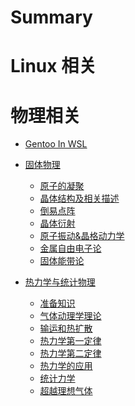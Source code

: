 # Summary

# Linux 相关


# 物理相关

+ [Gentoo In WSL](./linux/Gentoo_in_WSL.md)

+ [固体物理]()
  + [原子的凝聚](./solid_state_physics/chapter_1.md)
  + [晶体结构及相关描述](./solid_state_physics/chapter_2.md)
  + [倒易点阵](./solid_state_physics/chapter_3.md)
  + [晶体衍射](./solid_state_physics/chapter_4.md)
  + [原子振动&晶格动力学](./solid_state_physics/chapter_5.md)
  + [金属自由电子论](./solid_state_physics/chapter_6.md)
  + [固体能带论](./solid_state_physics/chapter_7.md)

+ [热力学与统计物理]()
  + [准备知识](./statistical_physics/chapter_1.md)
  + [气体动理学理论](./statistical_physics/chapter_2.md)
  + [输运和热扩散](./statistical_physics/chapter_3.md)
  + [热力学第一定律](./statistical_physics/chapter_4.md)
  + [热力学第二定律](./statistical_physics/chapter_5.md)
  + [热力学的应用](./statistical_physics/chapter_6.md)
  + [统计力学](./statistical_physics/chapter_7.md)
  + [超越理想气体](./statistical_physics/chapter_8.md)

